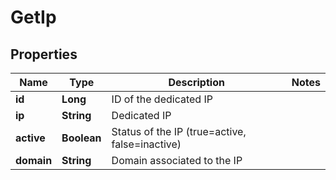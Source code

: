 
# GetIp

## Properties
Name | Type | Description | Notes
------------ | ------------- | ------------- | -------------
**id** | **Long** | ID of the dedicated IP | 
**ip** | **String** | Dedicated IP | 
**active** | **Boolean** | Status of the IP (true&#x3D;active, false&#x3D;inactive) | 
**domain** | **String** | Domain associated to the IP | 



